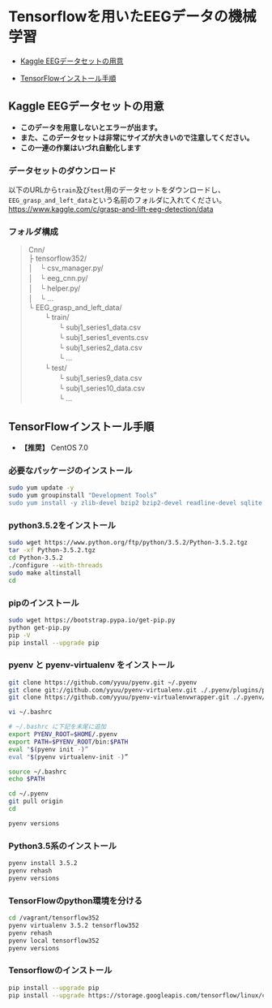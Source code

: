 # Tensorflowを用いたEEGデータの機械学習

- [Kaggle EEGデータセットの用意](#eeg-data)

- [TensorFlowインストール手順](#tensorflow-install)

<a name="eeg-data"></a>

## Kaggle EEGデータセットの用意
 - **このデータを用意しないとエラーが出ます。**  
 - **また、このデータセットは非常にサイズが大きいので注意してください。**
 - **この一連の作業はいづれ自動化します** 
 
 ### データセットのダウンロード
 
 以下のURLから`train`及び`test`用のデータセットをダウンロードし、`EEG_grasp_and_left_data`という名前のフォルダに入れてください。  
 https://www.kaggle.com/c/grasp-and-lift-eeg-detection/data  
 
 ### フォルダ構成
 
> Cnn/  
>  ├ tensorflow352/  
>  │　└ csv_manager.py/  
>  │　└ eeg_cnn.py/  
>  │　└ helper.py/  
>  │　└ ...  
>  └ EEG_grasp_and_left_data/  
>　 　└ train/  
>　 　　　└ subj1_series1_data.csv  
>　 　　　└ subj1_series1_events.csv  
>　 　　　└ subj1_series2_data.csv  
>　 　　　└ ...  
>　 　└ test/  
>　 　　　└ subj1_series9_data.csv  
>　 　　　└ subj1_series10_data.csv  
>　 　　　└ ...  
 
<a name="tensorflow-install"></a>

## TensorFlowインストール手順
- **【推奨】** CentOS 7.0

### 必要なパッケージのインストール
```bash
sudo yum update -y
sudo yum groupinstall "Development Tools”
sudo yum install -y zlib-devel bzip2 bzip2-devel readline-devel sqlite sqlite-devel openssl-devel
```

### python3.5.2をインストール
```bash
sudo wget https://www.python.org/ftp/python/3.5.2/Python-3.5.2.tgz
tar -xf Python-3.5.2.tgz
cd Python-3.5.2
./configure --with-threads
sudo make altinstall
cd
```

### pipのインストール
```bash
sudo wget https://bootstrap.pypa.io/get-pip.py
python get-pip.py
pip -V
pip install --upgrade pip
```

### pyenv と pyenv-virtualenv をインストール
```bash
git clone https://github.com/yyuu/pyenv.git ~/.pyenv
git clone git://github.com/yyuu/pyenv-virtualenv.git ./.pyenv/plugins/pyenv-virtualenv
git clone https://github.com/yyuu/pyenv-virtualenvwrapper.git ./.pyenv/plugins/pyenv-virtualenvwrapper

vi ~/.bashrc

# ~/.bashrc に下記を末尾に追加
export PYENV_ROOT=$HOME/.pyenv
export PATH=$PYENV_ROOT/bin:$PATH
eval "$(pyenv init -)”
eval "$(pyenv virtualenv-init -)”

source ~/.bashrc
echo $PATH

cd ~/.pyenv
git pull origin
cd

pyenv versions
```

### Python3.5系のインストール
```bash
pyenv install 3.5.2
pyenv rehash
pyenv versions
```

### TensorFlowのpython環境を分ける
```bash
cd /vagrant/tensorflow352
pyenv virtualenv 3.5.2 tensorflow352
pyenv rehash
pyenv local tensorflow352
pyenv versions
```

### Tensorflowのインストール
```bash
pip install --upgrade pip
pip install --upgrade https://storage.googleapis.com/tensorflow/linux/cpu/tensorflow-0.10.0rc0-cp35-cp35m-linux_x86_64.whl
```
